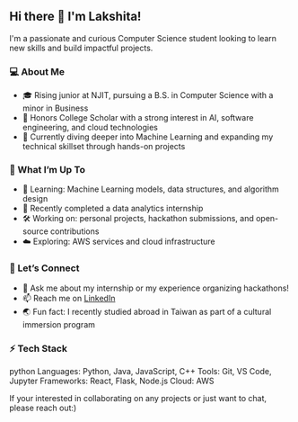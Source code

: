 ## Hi there 👋 I'm Lakshita!

I'm a passionate and curious Computer Science student looking to learn new skills and build impactful projects.

### 💻 About Me
- 🎓 Rising junior at NJIT, pursuing a B.S. in Computer Science with a minor in Business
- 🌟 Honors College Scholar with a strong interest in AI, software engineering, and cloud technologies
- 🤖 Currently diving deeper into Machine Learning and expanding my technical skillset through hands-on projects

### 🚀 What I’m Up To
- 🌱 Learning: Machine Learning models, data structures, and algorithm design  
- 💼 Recently completed a data analytics internship  
- 🛠️ Working on: personal projects, hackathon submissions, and open-source contributions  
- ☁️ Exploring: AWS services and cloud infrastructure  

### 🤝 Let’s Connect
- 💬 Ask me about my internship or my experience organizing hackathons!
- 📫 Reach me on [LinkedIn](https://www.linkedin.com/in/lakshitam04)
- 🌏 Fun fact: I recently studied abroad in Taiwan as part of a cultural immersion program  

### ⚡ Tech Stack
python
Languages: Python, Java, JavaScript, C++
Tools: Git, VS Code, Jupyter
Frameworks: React, Flask, Node.js
Cloud: AWS

If your interested in collaborating on any projects or just want to chat, please reach out:)
